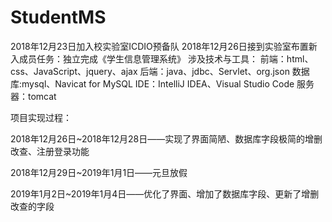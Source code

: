 # StudentMS
2018年12月23日加入校实验室ICDIO预备队
2018年12月26日接到实验室布置新入成员任务：独立完成《学生信息管理系统》
涉及技术与工具：
前端：html、css、JavaScript、jquery、ajax
后端：java、jdbc、Servlet、org.json
数据库:mysql、Navicat for MySQL
IDE：IntelliJ IDEA、Visual Studio Code
服务器：tomcat

项目实现过程：

2018年12月26日~2018年12月28日——实现了界面简陋、数据库字段极简的增删改查、注册登录功能

2018年12月29日~2019年1月1日——元旦放假

2019年1月2日~2019年1月4日——优化了界面、增加了数据库字段、更新了增删改查的字段
